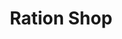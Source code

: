 ---
title: "Ration Shop"
url: /parappanangadi/ration-shop-athanikkal-thenhipalam-chetyarmad-calicut-university-road/
shop: convenience
---